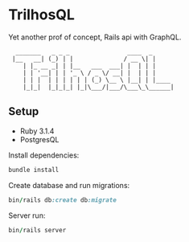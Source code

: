 # TrilhosQL

Yet another prof of concept, Rails api with GraphQL. 

```
  _______   _ _ _                ____  _      
 |__   __| (_) | |              / __ \| |     
    | |_ __ _| | |__   ___  ___| |  | | |     
    | | '__| | | '_ \ / _ \/ __| |  | | |     
    | | |  | | | | | | (_) \__ \ |__| | |____ 
    |_|_|  |_|_|_| |_|\___/|___/\___\_\______|
```                                           


## Setup 

- Ruby 3.1.4
- PostgresQL

Install dependencies:

```ruby 
bundle install
```
Create database and run migrations:

```ruby 
bin/rails db:create db:migrate 
```
Server run:

```ruby 
bin/rails server
```


